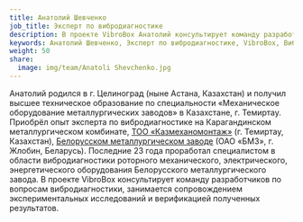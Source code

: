 ```yaml
---
title: Анатолий Шевченко
job_title: Эксперт по вибродиагностике
description: В проекте VibroBox Анатолий консультирует команду разработчиков по вопросам вибродиагностики, занимается сопровождением экспериментальных исследований и верификацией полученных результатов.
keywords: Анатолий Шевченко, Эксперт по вибродиагностике, VibroBox, Вибробокс
weight: 50
share:
  image: img/team/Anatoli Shevchenko.jpg
---
```

Анатолий родился в г. Целиноград (ныне Астана, Казахстан) и получил высшее техническое образование по специальности «Механическое оборудование металлургических заводов» в Казахстане, г. Темиртау. Приобрёл опыт эксперта по вибродиагностике на Карагандинском металлургическом комбинате, [ТОО «Казмеханомонтаж»](http://www.kmm.kz/page.php) (г. Темиртау, Казахстан), [Белорусском металлургическом заводе](https://www.belsteel.com/) (ОАО «БМЗ», г. Жлобин, Беларусь). Последние 23 года проработал специалистом в области вибродиагностики роторного механического, электрического, энергетического оборудования Белорусского металлургического завода. В проекте VibroBox консультирует команду разработчиков по вопросам вибродиагностики, занимается сопровождением экспериментальных исследований и верификацией полученных результатов.
